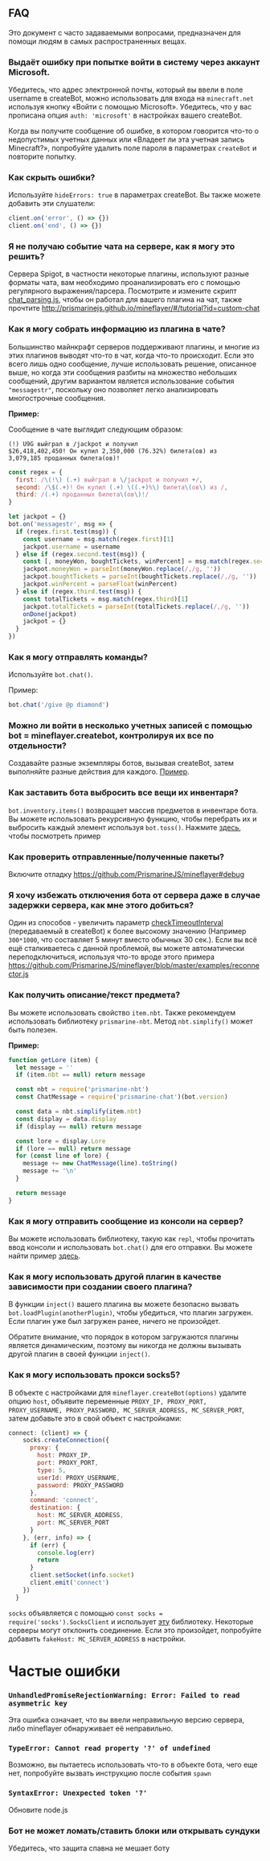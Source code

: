 ## FAQ

Это документ с часто задаваемыми вопросами, предназначен для помощи людям в самых распространенных вещах.

### Выдаёт ошибку при попытке войти в систему через аккаунт Microsoft.

Убедитесь, что адрес электронной почты, который вы ввели в поле username в createBot, можно использовать для входа на `minecraft.net` используя кнопку «Войти с помощью Microsoft».
Убедитесь, что у вас прописана опция `auth: 'microsoft'` в настройках вашего createBot.

Когда вы получите сообщение об ошибке, в котором говорится что-то о недопустимых учетных данных или «Владеет ли эта учетная запись Minecraft?», попробуйте удалить поле пароля в параметрах `createBot` и повторите попытку.

### Как скрыть ошибки?

Используйте `hideErrors: true` в параметрах createBot. 
Вы также можете добавить эти слушатели:
```js
client.on('error', () => {})
client.on('end', () => {})
```

### Я не получаю событие чата на сервере, как я могу это решить?

Сервера Spigot, в частности некоторые плагины, используют разные форматы чата, вам необходимо проанализировать его с помощью регулярного выражения/парсера.
Посмотрите и измените скрипт [chat_parsing.js](https://github.com/PrismarineJS/mineflayer/blob/master/examples/chat_parsing.js), чтобы он работал для вашего плагина на чат, также прочтите http://prismarinejs.github.io/mineflayer/#/tutorial?id=custom-chat

### Как я могу собрать информацию из плагина в чате?

Большинство майнкрафт серверов поддерживают плагины, и многие из этих плагинов выводят что-то в чат, когда что-то происходит. Если это всего лишь одно сообщение, лучше использовать решение, описанное выше, но когда эти сообщения разбиты на множество небольших сообщений, другим вариантом является использование события `"messagestr"`, поскольку оно позволяет легко анализировать многострочные сообщения.

**Пример:**

Сообщение в чате выглядит следующим образом:
```
(!) U9G выйграл в /jackpot и получил
$26,418,402,450! Он купил 2,350,000 (76.32%) билета(ов) из
3,079,185 проданных билета(ов)!
```
```js
const regex = {
  first: /\(!\) (.+) выйграл в \/jackpot и получил +/,
  second: /\$(.+)! Он купил (.+) \((.+)%\) билета\(ов\) из /,
  third: /(.+) проданных билета\(ов\)!/
}

let jackpot = {}
bot.on('messagestr', msg => {
  if (regex.first.test(msg)) {
    const username = msg.match(regex.first)[1]
    jackpot.username = username
  } else if (regex.second.test(msg)) {
    const [, moneyWon, boughtTickets, winPercent] = msg.match(regex.second)
    jackpot.moneyWon = parseInt(moneyWon.replace(/,/g, ''))
    jackpot.boughtTickets = parseInt(boughtTickets.replace(/,/g, ''))
    jackpot.winPercent = parseFloat(winPercent)
  } else if (regex.third.test(msg)) {
    const totalTickets = msg.match(regex.third)[1]
    jackpot.totalTickets = parseInt(totalTickets.replace(/,/g, ''))
    onDone(jackpot)
    jackpot = {}
  }
})
```
### Как я могу отправлять команды?

Используйте `bot.chat()`.

Пример:

```js
bot.chat('/give @p diamond')
```

### Можно ли войти в несколько учетных записей с помощью bot = mineflayer.createbot, контролируя их все по отдельности?

Создавайте разные экземпляры ботов, вызывая createBot, затем выполняйте разные действия для каждого. [Пример](https://github.com/PrismarineJS/mineflayer/blob/master/examples/multiple.js).

### Как заставить бота выбросить все вещи их инвентаря?

`bot.inventory.items()` возвращает массив предметов в инвентаре бота. Вы можете использовать рекурсивную функцию, чтобы перебрать их и выбросить каждый элемент используя `bot.toss()`. Нажмите [здесь](https://gist.github.com/dada513/3d88f772be4224b40f9e5d1787bd63e9), чтобы посмотреть пример

### Как проверить отправленные/полученные пакеты?

Включите отладку https://github.com/PrismarineJS/mineflayer#debug

### Я хочу избежать отключения бота от сервера даже в случае задержки сервера, как мне этого добиться?

Один из способов - увеличить параметр [checkTimeoutInterval](https://github.com/PrismarineJS/node-minecraft-protocol/blob/master/docs/API.md#mccreateclientoptions) (передаваемый в createBot) к более высокому значению (Например `300*1000`, что составляет 5 минут вместо обычных 30 сек.). Если вы всё ещё сталкиваетесь с данной проблемой, вы можете автоматически переподключиться, используя что-то вроде этого примера https://github.com/PrismarineJS/mineflayer/blob/master/examples/reconnector.js

### Как получить описание/текст предмета?

Вы можете использовать свойство `item.nbt`. Также рекомендуем использовать библиотеку `prismarine-nbt`. Метод `nbt.simplify()` может быть полезен.

**Пример:**
```js
function getLore (item) {
  let message = ''
  if (item.nbt == null) return message

  const nbt = require('prismarine-nbt')
  const ChatMessage = require('prismarine-chat')(bot.version)

  const data = nbt.simplify(item.nbt)
  const display = data.display
  if (display == null) return message

  const lore = display.Lore
  if (lore == null) return message
  for (const line of lore) {
    message += new ChatMessage(line).toString()
    message += '\n'
  }

  return message
}
```

### Как я могу отправить сообщение из консоли на сервер?

Вы можете использовать библиотеку, такую как `repl`, чтобы прочитать ввод консоли и использовать `bot.chat()` для его отправки. Вы можете найти пример [здесь](https://github.com/PrismarineJS/mineflayer/blob/master/examples/repl.js).

### Как я могу использовать другой плагин в качестве зависимости при создании своего плагина?

В функции `inject()` вашего плагина вы можете безопасно вызвать `bot.loadPlugin(anotherPlugin)`, чтобы убедиться, что плагин загружен. Если плагин уже был загружен ранее, ничего не произойдет.

Обратите внимание, что порядок в котором загружаются плагины является динамическим, поэтому вы никогда не должны вызывать другой плагин в своей функции `inject()`.

### Как я могу использовать прокси socks5?

В объекте с настройками для `mineflayer.createBot(options)` удалите опцию `host`, объявите переменные `PROXY_IP, PROXY_PORT, PROXY_USERNAME, PROXY_PASSWORD, MC_SERVER_ADDRESS, MC_SERVER_PORT`, затем добавьте это в свой объект с настройками:
```js
connect: (client) => {
    socks.createConnection({
      proxy: {
        host: PROXY_IP,
        port: PROXY_PORT,
        type: 5,
        userId: PROXY_USERNAME,
        password: PROXY_PASSWORD
      },
      command: 'connect',
      destination: {
        host: MC_SERVER_ADDRESS,
        port: MC_SERVER_PORT
      }
    }, (err, info) => {
      if (err) {
        console.log(err)
        return
      }
      client.setSocket(info.socket)
      client.emit('connect')
    })
  }
  ```
  `socks` объявляется с помощью `const socks = require('socks').SocksClient` и использует [эту](https://www.npmjs.com/package/socks) библиотеку.
  Некоторые серверы могут отклонить соединение. Если это произойдет, попробуйте добавить `fakeHost: MC_SERVER_ADDRESS` в настройки.
  
# Частые ошибки

### `UnhandledPromiseRejectionWarning: Error: Failed to read asymmetric key`

Эта ошибка означает, что вы ввели неправильную версию сервера, либо mineflayer обнаруживает её неправильно.

### `TypeError: Cannot read property '?' of undefined`

Возможно, вы пытаетесь использовать что-то в объекте бота, чего еще нет, попробуйте вызвать инструкцию после события `spawn`

### `SyntaxError: Unexpected token '?'`

Обновите node.js

### Бот не может ломать/ставить блоки или открывать сундуки

Убедитесь, что защита спавна не мешает боту

